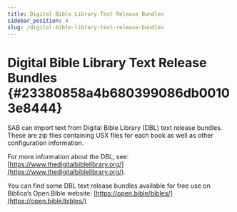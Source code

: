 ```yaml
---
title: Digital Bible Library Text Release Bundles
sidebar_position: 4
slug: /digital-bible-library-text-release-bundles
---
```


# **Digital Bible Library Text Release Bundles** {#23380858a4b680399086db00103e8444}

SAB can import text from Digital Bible Library (DBL) text release bundles. These are zip files containing USX files for each book as well as other configuration information.

For more information about the DBL, see: [https://www.thedigitalbiblelibrary.org/](https://www.thedigitalbiblelibrary.org/).

You can find some DBL text release bundles available for free use on Biblica’s Open.Bible website: [https://open.bible/bibles/](https://open.bible/bibles/)

